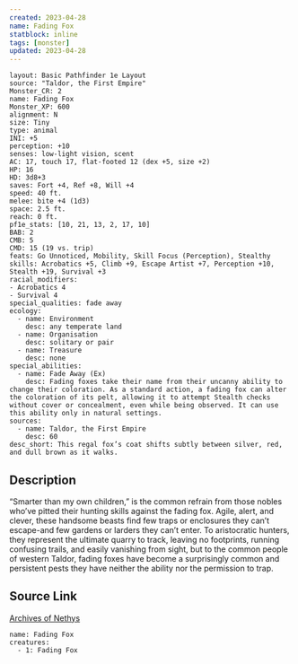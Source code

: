 ```yaml
---
created: 2023-04-28
name: Fading Fox
statblock: inline
tags: [monster]
updated: 2023-04-28
---
```

```statblock
layout: Basic Pathfinder 1e Layout
source: "Taldor, the First Empire"
Monster_CR: 2
name: Fading Fox
Monster_XP: 600
alignment: N
size: Tiny
type: animal
INI: +5
perception: +10
senses: low-light vision, scent
AC: 17, touch 17, flat-footed 12 (dex +5, size +2)
HP: 16
HD: 3d8+3
saves: Fort +4, Ref +8, Will +4
speed: 40 ft.
melee: bite +4 (1d3)
space: 2.5 ft.
reach: 0 ft.
pf1e_stats: [10, 21, 13, 2, 17, 10]
BAB: 2
CMB: 5
CMD: 15 (19 vs. trip)
feats: Go Unnoticed, Mobility, Skill Focus (Perception), Stealthy
skills: Acrobatics +5, Climb +9, Escape Artist +7, Perception +10, Stealth +19, Survival +3
racial_modifiers:
- Acrobatics 4
- Survival 4
special_qualities: fade away
ecology:
  - name: Environment
    desc: any temperate land
  - name: Organisation
    desc: solitary or pair
  - name: Treasure
    desc: none
special_abilities:
  - name: Fade Away (Ex)
    desc: Fading foxes take their name from their uncanny ability to change their coloration. As a standard action, a fading fox can alter the coloration of its pelt, allowing it to attempt Stealth checks without cover or concealment, even while being observed. It can use this ability only in natural settings.
sources:
  - name: Taldor, the First Empire
    desc: 60
desc_short: This regal fox’s coat shifts subtly between silver, red, and dull brown as it walks.
```
## Description
“Smarter than my own children,” is the common refrain from those nobles who’ve pitted their hunting skills against the fading fox. Agile, alert, and clever, these handsome beasts find few traps or enclosures they can’t escape-and few gardens or larders they can’t enter. To aristocratic hunters, they represent the ultimate quarry to track, leaving no footprints, running confusing trails, and easily vanishing from sight, but to the common people of western Taldor, fading foxes have become a surprisingly common and persistent pests they have neither the ability nor the permission to trap.
## Source Link
[Archives of Nethys](https://aonprd.com/MonsterDisplay.aspx?ItemName=Fading%20Fox)
```encounter-table
name: Fading Fox
creatures:
  - 1: Fading Fox
```
